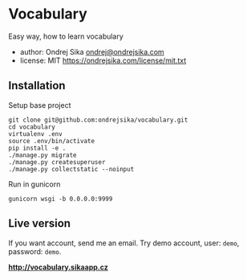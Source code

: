 # Vocabulary

Easy way, how to learn vocabulary

- author: Ondrej Sika <ondrej@ondrejsika.com>
- license: MIT <https://ondrejsika.com/license/mit.txt>

## Installation

Setup base project

    git clone git@github.com:ondrejsika/vocabulary.git
    cd vocabulary
    virtualenv .env
    source .env/bin/activate
    pip install -e .
    ./manage.py migrate
    ./manage.py createsuperuser
    ./manage.py collectstatic --noinput

Run in gunicorn

    gunicorn wsgi -b 0.0.0.0:9999


## Live version

If you want account, send me an email. Try demo account, user: `demo`, password: `demo`.

__<http://vocabulary.sikaapp.cz>__

